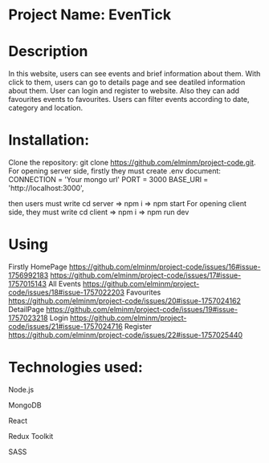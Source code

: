 # Project Name: EvenTick
# Description
In this website, users can see events and brief information about them. With click to them, users can go to details page and see deatiled information about them. User can login and register to website. Also they can add favourites events to favourites. Users can filter events according to date, category and location.
# Installation:
Clone the repository: git clone https://github.com/elminm/project-code.git.
For opening server side, firstly they must create .env document:
CONNECTION = 'Your mongo url'
PORT = 3000
BASE_URI = 'http://localhost:3000',

then users must write cd server => npm i => npm start
For opening client side, they must write cd client => npm i => npm run dev

# Using
Firstly HomePage
https://github.com/elminm/project-code/issues/16#issue-1756992183
https://github.com/elminm/project-code/issues/17#issue-1757015143
All Events
https://github.com/elminm/project-code/issues/18#issue-1757022203
Favourites
https://github.com/elminm/project-code/issues/20#issue-1757024162
DetailPage
https://github.com/elminm/project-code/issues/19#issue-1757023218
Login
https://github.com/elminm/project-code/issues/21#issue-1757024716
Register
https://github.com/elminm/project-code/issues/22#issue-1757025440


# Technologies used:
Node.js

MongoDB

React

Redux Toolkit

SASS
